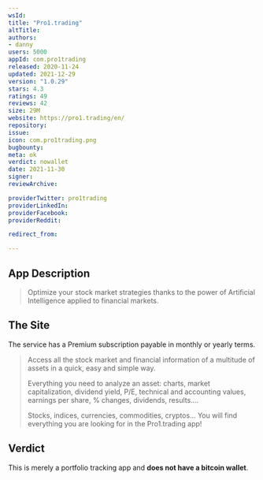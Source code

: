 ```yaml
---
wsId: 
title: "Pro1.trading"
altTitle: 
authors:
- danny
users: 5000
appId: com.pro1trading
released: 2020-11-24
updated: 2021-12-29
version: "1.0.29"
stars: 4.3
ratings: 49
reviews: 42
size: 29M
website: https://pro1.trading/en/
repository: 
issue: 
icon: com.pro1trading.png
bugbounty: 
meta: ok
verdict: nowallet
date: 2021-11-30
signer: 
reviewArchive:

providerTwitter: pro1trading
providerLinkedIn: 
providerFacebook: 
providerReddit: 

redirect_from:

---
```


## App Description

> Optimize your stock market strategies thanks to the power of Artificial Intelligence applied to financial markets.

## The Site

The service has a Premium subscription payable in monthly or yearly terms.

> Access all the stock market and financial information of a multitude of assets in a quick, easy and simple way.
>
> Everything you need to analyze an asset: charts, market capitalization, dividend yield, P/E, technical and accounting values, earnings per share, % changes, dividends, results….
>
> Stocks, indices, currencies, commodities, cryptos… You will find everything you are looking for in the Pro1.trading app!

## Verdict

This is merely a portfolio tracking app and **does not have a bitcoin wallet**.
